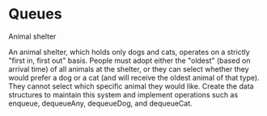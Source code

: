 # Queues
Animal shelter

  An animal shelter, which holds only dogs and cats, operates on a strictly
 "first in, first out" basis. People must adopt either the "oldest" (based on arrival time) of
  all animals at the shelter, or they can select whether they would
  prefer a dog or a cat (and will receive the oldest animal of that type).
  They cannot select which specific animal they would like.
  Create the data structures to maintain this system and implement
  operations such as enqueue, dequeueAny, dequeueDog, and dequeueCat.
